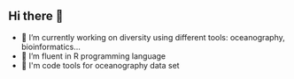 ## Hi there 👋

- 🔭 I’m currently working on diversity using different tools: oceanography, bioinformatics...
- 🌱 I’m fluent in R programming language
- 🔧 I'm code tools for oceanography data set 
<!--
**marcgarel/marcgarel** is a ✨ _special_ ✨ repository because its `README.md` (this file) appears on your GitHub profile.

Here are some ideas to get you started:

- 🔭 I’m currently working on diversity using different tools: oceanography, bioinformatics...
- 🌱 I’m fluent in R programming language 
- 🤔 I’m looking for help with ...
- 💬 Ask me about ...
- 📫 How to reach me: ...
- ⚡ Fun fact: ...
-->
